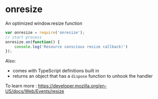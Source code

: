 # onresize
An optimized window.resize function

```js
var onresize = require('onresize');
// start process
onresize.on(function() {
    console.log('Resource conscious resize callback!')
});
```

Also: 
* comes with TypeScript definitions built in
* returns an object that has a `dispose` function to unhook the handler

To learn more : https://developer.mozilla.org/en-US/docs/Web/Events/resize
